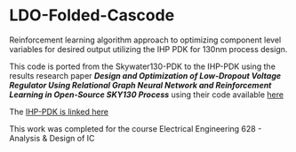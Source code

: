 # LDO-Folded-Cascode

Reinforcement learning algorithm approach to optimizing component level variables for desired output utilizing the IHP PDK for 130nm process design.

This code is ported from the Skywater130-PDK to the IHP-PDK using the results research paper ***Design and Optimization of Low-Dropout Voltage Regulator Using Relational Graph Neural Network and Reinforcement Learning in Open-Source SKY130 Process*** using their code available [here](https://colab.research.google.com/drive/1f6_NrRZsjMLZHOEuyuK3j5vdxhVVj50z?authuser=1)

The [IHP-PDK is linked here](https://github.com/IHP-GmbH/IHP-Open-PDK)

This work was completed for the course Electrical Engineering 628 - Analysis & Design of IC
